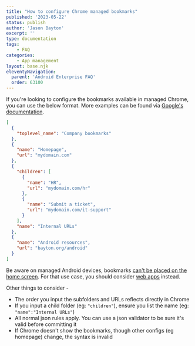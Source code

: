 ```yaml
---
title: "How to configure Chrome managed bookmarks"
published: '2023-05-22'
status: publish
author: 'Jason Bayton'
excerpt: ''
type: documentation
tags: 
    - FAQ
categories:
    - App management
layout: base.njk
eleventyNavigation:
  parent: 'Android Enterprise FAQ'
  order: 63100
--- 
```

If you're looking to configure the bookmarks available in managed Chrome, you can use the below format. More examples can be found via [Google's documentation](https://chromeenterprise.google/policies/#ManagedBookmarks).

```json
[
  {
    "toplevel_name": "Company bookmarks"
  },
  {
    "name": "Homepage",
    "url": "mydomain.com"
  },
  {
    "children": [
      {
        "name": "HR",
        "url": "mydomain.com/hr"
      },
      {
        "name": "Submit a ticket",
        "url": "mydomain.com/it-support"
      }
    ],
    "name": "Internal URLs"
  },
  {
    "name": "Android resources",
    "url": "bayton.org/android"
  }
]

```

Be aware on managed Android devices, bookmarks [can't be placed on the home screen](/android/android-enterprise-faq/manage-app-shortcuts/). For that use case, you should consider [web apps](/android/create-and-manage-web-apps-for-android-enterprise/) instead.

Other things to consider - 
- The order you input the subfolders and URLs reflects directly in Chrome
- If you input a child folder (eg: `"children"`), ensure you list the name (eg: `"name":"Internal URLs"`)
- All normal json rules apply. You can use a json validator to be sure it's valid before committing it
- If Chrome doesn't show the bookmarks, though other configs (eg homepage) change, the syntax is invalid
